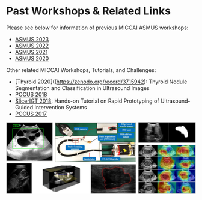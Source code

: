 # Past Workshops & Related Links

Please see below for information of previous MICCAI ASMUS workshops:

* [ASMUS 2023](asmus23.md)
* [ASMUS 2022](asmus22.md)
* [ASMUS 2021](asmus21.md)
* [ASMUS 2020](asmus20.md)

Other related MICCAI Workshops, Tutorials, and Challenges:

* [Thyroid 2020]((https://zenodo.org/record/3715942): Thyroid Nodule Segmentation and Classification in Ultrasound Images
* [POCUS 2018](https://blog.kitware.com/events/pocus-miccai2018/)
* [SlicerIGT 2018](http://www.slicerigt.org/wp/miccai-2018-tutorial/): Hands-on Tutorial on Rapid Prototyping of Ultrasound-Guided Intervention Systems
* [POCUS 2017](https://blog.kitware.com/events/pocus-miccai2017/)

<div align=center>
  <img style="padding-right: 50px" src="im/archivemontage.png">
</div>
